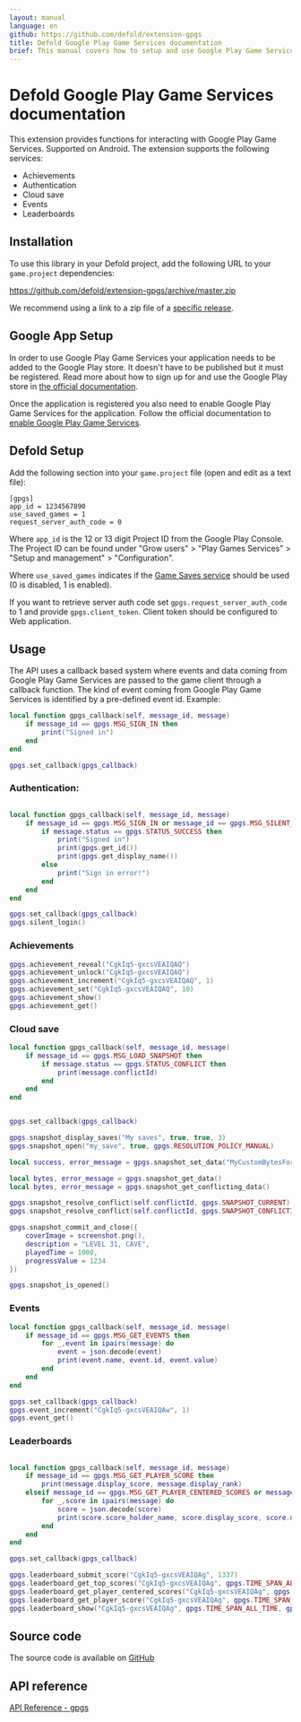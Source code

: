 ```yaml
---
layout: manual
language: en
github: https://github.com/defold/extension-gpgs
title: Defold Google Play Game Services documentation
brief: This manual covers how to setup and use Google Play Game Services in Defold.
---
```


# Defold Google Play Game Services documentation

This extension provides functions for interacting with Google Play Game Services. Supported on Android. The extension supports the following services:

* Achievements
* Authentication
* Cloud save
* Events
* Leaderboards


## Installation
To use this library in your Defold project, add the following URL to your `game.project` dependencies:

https://github.com/defold/extension-gpgs/archive/master.zip

We recommend using a link to a zip file of a [specific release](https://github.com/defold/extension-gpgs/releases).


## Google App Setup
In order to use Google Play Game Services your application needs to be added to the Google Play store. It doesn't have to be published but it must be registered. Read more about how to sign up for and use the Google Play store in [the official documentation](https://support.google.com/googleplay/android-developer/answer/6112435).

Once the application is registered you also need to enable Google Play Game Services for the application. Follow the official documentation to [enable Google Play Game Services](https://developers.google.com/games/services/console/enabling).


## Defold Setup

Add the following section into your `game.project` file (open and edit as a text file):

```
[gpgs]
app_id = 1234567890
use_saved_games = 1
request_server_auth_code = 0
```

Where `app_id` is the 12 or 13 digit Project ID from the Google Play Console. The Project ID can be found under "Grow users" > "Play Games Services" > "Setup and management" > "Configuration".

Where `use_saved_games` indicates if the [Game Saves service](https://developers.google.com/games/services/common/concepts/savedgames) should be used (0 is disabled, 1 is enabled).

If you want to retrieve server auth code set `gpgs.request_server_auth_code` to 1 and provide `gpgs.client_token`. Client token should be configured to Web application.

## Usage

The API uses a callback based system where events and data coming from Google Play Game Services are passed to the game client through a callback function. The kind of event coming from Google Play Game Services is identified by a pre-defined event id. Example:

```Lua
local function gpgs_callback(self, message_id, message)
    if message_id == gpgs.MSG_SIGN_IN then
        print("Signed in")
    end
end

gpgs.set_callback(gpgs_callback)
```

### Authentication:

```Lua

local function gpgs_callback(self, message_id, message)
    if message_id == gpgs.MSG_SIGN_IN or message_id == gpgs.MSG_SILENT_SIGN_IN then
        if message.status == gpgs.STATUS_SUCCESS then
            print("Signed in")
            print(gpgs.get_id())
            print(gpgs.get_display_name())
        else
            print("Sign in error!")
        end
    end
end

gpgs.set_callback(gpgs_callback)
gpgs.silent_login()

```


### Achievements

```Lua
gpgs.achievement_reveal("CgkIq5-gxcsVEAIQAQ")
gpgs.achievement_unlock("CgkIq5-gxcsVEAIQAQ")
gpgs.achievement_increment("CgkIq5-gxcsVEAIQAQ", 1)
gpgs.achievement_set("CgkIq5-gxcsVEAIQAQ", 10)
gpgs.achievement_show()
gpgs.achievement_get()
```


### Cloud save

```Lua
local function gpgs_callback(self, message_id, message)
    if message_id == gpgs.MSG_LOAD_SNAPSHOT then
        if message.status == gpgs.STATUS_CONFLICT then
            print(message.conflictId)
        end
    end
end


gpgs.set_callback(gpgs_callback)

gpgs.snapshot_display_saves("My saves", true, true, 3)
gpgs.snapshot_open("my_save", true, gpgs.RESOLUTION_POLICY_MANUAL)

local success, error_message = gpgs.snapshot_set_data("MyCustomBytesForSnapshot")

local bytes, error_message = gpgs.snapshot_get_data()
local bytes, error_message = gpgs.snapshot_get_conflicting_data()

gpgs.snapshot_resolve_conflict(self.conflictId, gpgs.SNAPSHOT_CURRENT)
gpgs.snapshot_resolve_conflict(self.conflictId, gpgs.SNAPSHOT_CONFLICTING)

gpgs.snapshot_commit_and_close({
    coverImage = screenshot.png(),
    description = "LEVEL 31, CAVE",
    playedTime = 1000,
    progressValue = 1234
})

gpgs.snapshot_is_opened()

```


### Events

```lua
local function gpgs_callback(self, message_id, message)
    if message_id == gpgs.MSG_GET_EVENTS then
        for _,event in ipairs(message) do
            event = json.decode(event)
            print(event.name, event.id, event.value)
        end
    end
end

gpgs.set_callback(gpgs_callback)
gpgs.event_increment("CgkIq5-gxcsVEAIQAw", 1)
gpgs.event_get()
```


### Leaderboards

```Lua

local function gpgs_callback(self, message_id, message)
    if message_id == gpgs.MSG_GET_PLAYER_SCORE then
        print(message.display_score, message.display_rank)
    elseif message_id == gpgs.MSG_GET_PLAYER_CENTERED_SCORES or message_id == gpgs.MSG_GET_TOP_SCORES then
        for _,score in ipairs(message) do
            score = json.decode(score)
            print(score.score_holder_name, score.display_score, score.display_rank)
        end
    end
end

gpgs.set_callback(gpgs_callback)

gpgs.leaderboard_submit_score("CgkIq5-gxcsVEAIQAg", 1337)
gpgs.leaderboard_get_top_scores("CgkIq5-gxcsVEAIQAg", gpgs.TIME_SPAN_ALL_TIME, gpgs.COLLECTION_PUBLIC, 10)
gpgs.leaderboard_get_player_centered_scores("CgkIq5-gxcsVEAIQAg", gpgs.TIME_SPAN_ALL_TIME, gpgs.COLLECTION_PUBLIC, 10)
gpgs.leaderboard_get_player_score("CgkIq5-gxcsVEAIQAg", gpgs.TIME_SPAN_ALL_TIME, gpgs.COLLECTION_PUBLIC)
gpgs.leaderboard_show("CgkIq5-gxcsVEAIQAg", gpgs.TIME_SPAN_ALL_TIME, gpgs.COLLECTION_PUBLIC)
```



## Source code

The source code is available on [GitHub](https://github.com/defold/extension-gpgs)


## API reference
[API Reference - gpgs](/extension-gpgs/gpgs_api)
